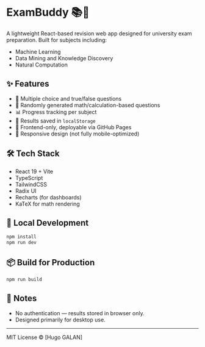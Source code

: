 # ExamBuddy 📚🧠

A lightweight React-based revision web app designed for university exam preparation. Built for subjects including:

- Machine Learning
- Data Mining and Knowledge Discovery
- Natural Computation

## ✨ Features

- 📝 Multiple choice and true/false questions
- 🔀 Randomly generated math/calculation-based questions
- 📊 Progress tracking per subject
- 💾 Results saved in `localStorage`
- 🚀 Frontend-only, deployable via GitHub Pages
- 📱 Responsive design (not fully mobile-optimized)

## 🛠️ Tech Stack

- React 19 + Vite
- TypeScript
- TailwindCSS
- Radix UI
- Recharts (for dashboards)
- KaTeX for math rendering

## 🧪 Local Development

```bash
npm install
npm run dev
```

## 📦 Build for Production

```bash
npm run build
```

## 📌 Notes

- No authentication — results stored in browser only.
- Designed primarily for desktop use.

---

MIT License © [Hugo GALAN]